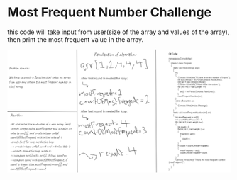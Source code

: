 # Most Frequent Number Challenge
this code will take input from user(size of the array and values of the array), 
then print the most frequent value in the array.

![Whitboard for MostFrequentNumber](MostFrequentNumber.png)
